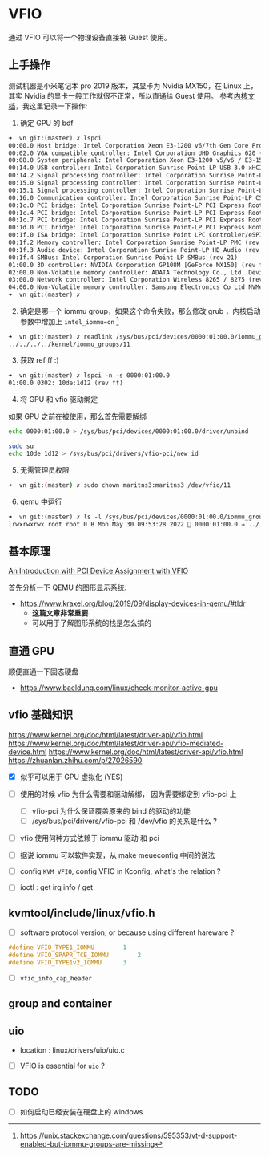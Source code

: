 # VFIO

通过 VFIO 可以将一个物理设备直接被 Guest 使用。

## 上手操作
测试机器是小米笔记本 pro 2019 版本，其显卡为 Nvidia MX150，在 Linux 上，其实 Nvidia 的显卡一般工作就很不正常，所以直通给 Guest 使用。
参考[内核文档](https://www.kernel.org/doc/html/latest/driver-api/vfio.html)，我这里记录一下操作:


1. 确定 GPU 的 bdf
```txt
➜  vn git:(master) ✗ lspci
00:00.0 Host bridge: Intel Corporation Xeon E3-1200 v6/7th Gen Core Processor Host Bridge/DRAM Registers (rev 08)
00:02.0 VGA compatible controller: Intel Corporation UHD Graphics 620 (rev 07)
00:08.0 System peripheral: Intel Corporation Xeon E3-1200 v5/v6 / E3-1500 v5 / 6th/7th/8th Gen Core Processor Gaussian Mixture Model
00:14.0 USB controller: Intel Corporation Sunrise Point-LP USB 3.0 xHCI Controller (rev 21)
00:14.2 Signal processing controller: Intel Corporation Sunrise Point-LP Thermal subsystem (rev 21)
00:15.0 Signal processing controller: Intel Corporation Sunrise Point-LP Serial IO I2C Controller #0 (rev 21)
00:15.1 Signal processing controller: Intel Corporation Sunrise Point-LP Serial IO I2C Controller #1 (rev 21)
00:16.0 Communication controller: Intel Corporation Sunrise Point-LP CSME HECI #1 (rev 21)
00:1c.0 PCI bridge: Intel Corporation Sunrise Point-LP PCI Express Root Port #1 (rev f1)
00:1c.4 PCI bridge: Intel Corporation Sunrise Point-LP PCI Express Root Port #5 (rev f1)
00:1c.7 PCI bridge: Intel Corporation Sunrise Point-LP PCI Express Root Port #8 (rev f1)
00:1d.0 PCI bridge: Intel Corporation Sunrise Point-LP PCI Express Root Port #9 (rev f1)
00:1f.0 ISA bridge: Intel Corporation Sunrise Point LPC Controller/eSPI Controller (rev 21)
00:1f.2 Memory controller: Intel Corporation Sunrise Point-LP PMC (rev 21)
00:1f.3 Audio device: Intel Corporation Sunrise Point-LP HD Audio (rev 21)
00:1f.4 SMBus: Intel Corporation Sunrise Point-LP SMBus (rev 21)
01:00.0 3D controller: NVIDIA Corporation GP108M [GeForce MX150] (rev ff)
02:00.0 Non-Volatile memory controller: ADATA Technology Co., Ltd. Device 0021 (rev 01)
03:00.0 Network controller: Intel Corporation Wireless 8265 / 8275 (rev 78)
04:00.0 Non-Volatile memory controller: Samsung Electronics Co Ltd NVMe SSD Controller SM961/PM961
➜  vn git:(master) ✗
```

2. 确定是哪一个 iommu group，如果这个命令失败，那么修改 grub ，内核启动参数中增加上 `intel_iommu=on` [^4]
```txt
➜  vn git:(master) ✗ readlink /sys/bus/pci/devices/0000:01:00.0/iommu_group
../../../../kernel/iommu_groups/11
```

3. 获取 ref ff :)
```txt
➜  vn git:(master) ✗ lspci -n -s 0000:01:00.0
01:00.0 0302: 10de:1d12 (rev ff)
```

4. 将 GPU 和 vfio 驱动绑定

如果 GPU 之前在被使用，那么首先需要解绑
```sh
echo 0000:01:00.0 > /sys/bus/pci/devices/0000:01:00.0/driver/unbind
```

```sh
sudo su
echo 10de 1d12 > /sys/bus/pci/drivers/vfio-pci/new_id
```

5. 无需管理员权限
```sh
➜  vn git:(master) ✗ sudo chown maritns3:maritns3 /dev/vfio/11
```

6. qemu 中运行

```txt
➜  vn git:(master) ✗ ls -l /sys/bus/pci/devices/0000:01:00.0/iommu_group/devices
lrwxrwxrwx root root 0 B Mon May 30 09:53:28 2022  0000:01:00.0 ⇒ ../../../../devices/pci0000:00/0000:00:1c.0/0000:01:00.0
```


## 基本原理
[An Introduction with PCI Device Assignment with VFIO](http://events17.linuxfoundation.org/sites/events/files/slides/An%20Introduction%20to%20PCI%20Device%20Assignment%20with%20VFIO%20-%20Williamson%20-%202016-08-30_0.pdf)

首先分析一下 QEMU 的图形显示系统:
- https://www.kraxel.org/blog/2019/09/display-devices-in-qemu/#tldr
  - **这篇文章非常重要**
  - 可以用于了解图形系统的栈是怎么搞的

## 直通 GPU

顺便直通一下固态硬盘
- https://www.baeldung.com/linux/check-monitor-active-gpu

## vfio 基础知识
https://www.kernel.org/doc/html/latest/driver-api/vfio.html
https://www.kernel.org/doc/html/latest/driver-api/vfio-mediated-device.html
https://www.kernel.org/doc/html/latest/driver-api/vfio.html
https://zhuanlan.zhihu.com/p/27026590

- [x] 似乎可以用于 GPU 虚拟化 (YES)

- [ ] 使用的时候 vfio 为什么需要和驱动解绑， 因为需要绑定到 vfio-pci 上
    - [ ] vfio-pci 为什么保证覆盖原来的 bind 的驱动的功能
    - [ ] /sys/bus/pci/drivers/vfio-pci 和 /dev/vfio 的关系是什么 ?

- [ ] vfio 使用何种方式依赖于 iommu 驱动 和 pci

- [ ]  据说 iommu 可以软件实现，从 make meueconfig 中间的说法

- [ ] config `KVM_VFIO`, config VFIO in Kconfig, what's the relation ?

- [ ] ioctl : get irq info / get

## kvmtool/include/linux/vfio.h
- [ ] software protocol version, or because using different hareware ?
```c
#define VFIO_TYPE1_IOMMU        1
#define VFIO_SPAPR_TCE_IOMMU        2
#define VFIO_TYPE1v2_IOMMU      3
```
- [ ] `vfio_info_cap_header`

## group and container

## uio
- location : linux/drivers/uio/uio.c

- [ ] VFIO is essential for `uio`  ?

## TODO
- [ ] 如何启动已经安装在硬盘上的 windows

[^1]: http://www.linux-kvm.org/images/5/54/01x04-Alex_Williamson-An_Introduction_to_PCI_Device_Assignment_with_VFIO.pdf
[^2]: https://www.kernel.org/doc/html/latest/driver-api/uio-howto.html
[^3]: [populate the empty /sys/kernel/iommu_groups](https://unix.stackexchange.com/questions/595353/vt-d-support-enabled-but-iommu-groups-are-missing)
[^4]: https://unix.stackexchange.com/questions/595353/vt-d-support-enabled-but-iommu-groups-are-missing
